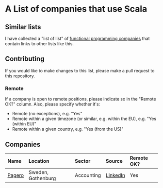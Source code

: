 # A List of companies that use Scala

## Similar lists

I have collected a "list of list" of [functional programming companies](https://github.com/chreke/fp-companies) that contain links to other lists like this.

## Contributing

If you would like to make changes to this list, please make a pull request to this repository.

### Remote

If a company is open to remote positions, please indicate so in the "Remote OK?" column. Also, please specify whether it's:

 - Remote (no exceptions), e.g. "Yes"
 - Remote within a given timezone (or similar, e.g. within the EU), e.g. "Yes (within EU)"
 - Remote within a given country, e.g. "Yes (from the US)"

## Companies

| Name | Location | Sector | Source | Remote OK? |
| :--- | :------- | :----- | :----- | :--------- |
[Pagero](https://www.pagero.com/) | Sweden, Gothenburg | Accounting | [LinkedIn](https://www.linkedin.com/jobs/view/3930611205/) | Yes
